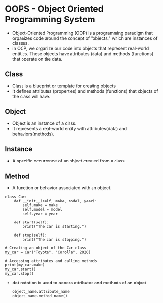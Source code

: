 # OOPS - Object Oriented Programming System 
- Object-Oriented Programming (OOP) is a programming paradigm that organizes code around the concept of "objects," which are instances of classes.
- in OOP, we organize our code into objects that represent real-world entities. These objects have attributes (data) and methods (functions) that operate on the data.

## Class
- Class is a blueprint or template for creating objects.
- It defines attributes (properties) and methods (functions) that objects of the class will have.
  
## Object
- Object is an instance of a class.
- It represents a real-world entity with attributes(data) and behaviors(methods).

## Instance
- A specific occurrence of an object created from a class.

## Method
- A function or behavior associated with an object.

```
class Car:
    def __init__(self, make, model, year):
        self.make = make
        self.model = model
        self.year = year

    def start(self):
        print("The car is starting.")

    def stop(self):
        print("The car is stopping.")

# Creating an object of the Car class
my_car = Car("Toyota", "Corolla", 2020)

# Accessing attributes and calling methods
print(my_car.make)
my_car.start()
my_car.stop()
```
- dot notation is used to access attributes and methods of an object 
  ```
  object_name.attribute_name
  object_name.method_name()
  ```
  